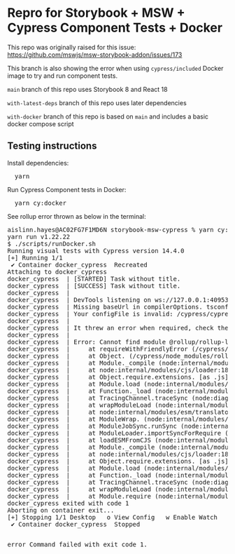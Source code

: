 <h1>Repro for Storybook + MSW + Cypress Component Tests + Docker</h1>

<p>This repo was originally raised for this issue: <a href="https://github.com/mswjs/msw-storybook-addon/issues/173">https://github.com/mswjs/msw-storybook-addon/issues/173</a></p>
<p>This branch is also showing the error when using <code>cypress/included</code> Docker image to try and run component tests.</p>

<p><code>main</code> branch of this repo uses Storybook 8 and React 18</p>
<p><code>with-latest-deps</code> branch of this repo uses later dependencies</p>
<p><code>with-docker</code> branch of this repo is based on <code>main</code> and includes a basic docker compose script</p>

<h2>Testing instructions</h2>

<p>Install dependencies:</p>
<pre>
  yarn
</pre>


<p>Run Cypress Component tests in Docker:</p>
<pre>
  yarn cy:docker
</pre>


<p>See rollup error thrown as below in the terminal:</p>
<pre>
aislinn.hayes@AC02FG7F1MD6N storybook-msw-cypress % yarn cy:docker
yarn run v1.22.22
$ ./scripts/runDocker.sh
Running visual tests with Cypress version 14.4.0
[+] Running 1/1
 ✔ Container docker_cypress  Recreated                                                                                                   0.1s 
Attaching to docker_cypress
docker_cypress  | [STARTED] Task without title.
docker_cypress  | [SUCCESS] Task without title.
docker_cypress  | 
docker_cypress  | DevTools listening on ws://127.0.0.1:40953/devtools/browser/13738001-6a3a-4ede-99e4-44085240b0cf
docker_cypress  | Missing baseUrl in compilerOptions. tsconfig-paths will be skipped
docker_cypress  | Your configFile is invalid: /cypress/cypress.config.ts
docker_cypress  | 
docker_cypress  | It threw an error when required, check the stack trace below:
docker_cypress  | 
docker_cypress  | Error: Cannot find module @rollup/rollup-linux-x64-gnu. npm has a bug related to optional dependencies (https://github.com/npm/cli/issues/4828). Please try `npm i` again after removing both package-lock.json and node_modules directory.
docker_cypress  |     at requireWithFriendlyError (/cypress/node_modules/rollup/dist/native.js:64:9)
docker_cypress  |     at Object.<anonymous> (/cypress/node_modules/rollup/dist/native.js:73:76)
docker_cypress  |     at Module._compile (node:internal/modules/cjs/loader:1730:14)
docker_cypress  |     at node:internal/modules/cjs/loader:1895:10
docker_cypress  |     at Object.require.extensions.<computed> [as .js] (/root/.cache/Cypress/14.4.0/Cypress/resources/app/node_modules/ts-node/dist/index.js:848:20)
docker_cypress  |     at Module.load (node:internal/modules/cjs/loader:1465:32)
docker_cypress  |     at Function._load (node:internal/modules/cjs/loader:1282:12)
docker_cypress  |     at TracingChannel.traceSync (node:diagnostics_channel:322:14)
docker_cypress  |     at wrapModuleLoad (node:internal/modules/cjs/loader:235:24)
docker_cypress  |     at node:internal/modules/esm/translators:233:5
docker_cypress  |     at ModuleWrap.<anonymous> (node:internal/modules/esm/translators:200:7)
docker_cypress  |     at ModuleJobSync.runSync (node:internal/modules/esm/module_job:400:35)
docker_cypress  |     at ModuleLoader.importSyncForRequire (node:internal/modules/esm/loader:427:47)
docker_cypress  |     at loadESMFromCJS (node:internal/modules/cjs/loader:1561:24)
docker_cypress  |     at Module._compile (node:internal/modules/cjs/loader:1712:5)
docker_cypress  |     at node:internal/modules/cjs/loader:1895:10
docker_cypress  |     at Object.require.extensions.<computed> [as .js] (/root/.cache/Cypress/14.4.0/Cypress/resources/app/node_modules/ts-node/dist/index.js:848:20)
docker_cypress  |     at Module.load (node:internal/modules/cjs/loader:1465:32)
docker_cypress  |     at Function._load (node:internal/modules/cjs/loader:1282:12)
docker_cypress  |     at TracingChannel.traceSync (node:diagnostics_channel:322:14)
docker_cypress  |     at wrapModuleLoad (node:internal/modules/cjs/loader:235:24)
docker_cypress  |     at Module.require (node:internal/modules/cjs/loader:1487:12)
docker_cypress exited with code 1
Aborting on container exit...
[+] Stopping 1/1 Desktop   o View Config   w Enable Watch
 ✔ Container docker_cypress  Stopped                                                                                                     0.0s 

error Command failed with exit code 1.
</pre>